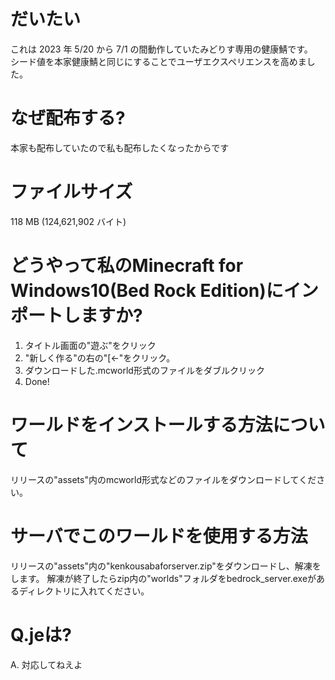 # だいたい
これは 2023 年 5/20 から 7/1 の間動作していたみどりす専用の健康鯖です。  
シード値を本家健康鯖と同じにすることでユーザエクスペリエンスを高めました。  
# なぜ配布する?
本家も配布していたので私も配布したくなったからです  
# ファイルサイズ
118 MB (124,621,902 バイト)
# どうやって私のMinecraft for Windows10(Bed Rock Edition)にインポートしますか?
1. タイトル画面の"遊ぶ"をクリック
2. "新しく作る"の右の"[←"をクリック。
3. ダウンロードした.mcworld形式のファイルをダブルクリック
4. Done!
# ワールドをインストールする方法について
リリースの"assets"内のmcworld形式などのファイルをダウンロードしてください。
# サーバでこのワールドを使用する方法
リリースの"assets"内の"kenkousabaforserver.zip"をダウンロードし、解凍をします。 解凍が終了したらzip内の"worlds"フォルダをbedrock_server.exeがあるディレクトリに入れてください。
# Q.jeは?
A. 対応してねえよ
